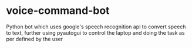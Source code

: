 # voice-command-bot
Python bot which uses google's speech recognition api to convert speech to text, further using pyautogui to control the laptop and doing the task as per defined by the user
